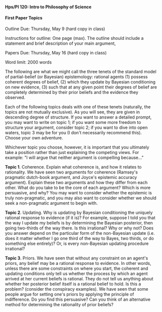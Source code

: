 #### Hps/Pl 120: Intro to Philosophy of Science 

#### First Paper Topics

Outline Due: Thursday, May 9 (hard copy in class)

Instructions for outline: One page (max). The outline should include a statement and brief description of your main argument, 

Papers Due: Thursday, May 16 (hard copy in class) 

Word limit: 2000 words 

The following are what we might call the three tenets of the standard model of partial-belief (or Bayesian) epistemology: rational agents (1) possess coherent degrees of belief, (2) which they update by Bayesian conditioning on new evidence, (3) such that at any given point their degrees of belief are completely determined by their prior beliefs and the evidence they observed.

Each of the following topics deals with one of these tenets (naturally, the topics are not mutually exclusive). As you will see, they are given in descending degree of structure. If you want to answer a detailed prompt, you may want to write on topic 1; if you want some more freedom to structure your argument, consider topic 2; if you want to dive into open waters, topic 3 may be for you (I don't necessarily recommend this). Choose your own adventure.

Whichever topic you choose, however, it is important that you ultimately take a position rather than just explaining the competing views. For example: "I will argue that neither argument is compelling because..."

**Topic 1**. Coherence. Explain what coherence is, and how it relates to rationality. We have seen two arguments for coherence (Ramsey's pragmatic dutch-book argument, and Joyce's epistemic accuracy argument). Explain these two arguments and how they differ from each other. What do you take to be the core of each argument? Which is more persuasive, and why? You may want to consider whether the epistemic is truly non-pragmatic, and you may also want to consider whether we should seek a non-pragmatic argument to begin with. 

**Topic 2**. Updating. Why is updating by Bayesian conditioning the uniquely rational response to evidence (if it is)? For example, suppose I told you that the way I update my beliefs is by determining the Bayesian posterior, then going two-thirds of the way there. Is this irrational? Why or why not? Does you answer depend on the particular form of the non-Bayesian update (i.e. does it matter whether I go one third of the way to Bayes, two thirds, or do something else entirely)? Or, is every non-Bayesian updating procedure irrational? 

**Topic 3**. Priors. We have seen that without any constraint on an agent's priors, any belief may be a rational response to evidence. In other words, unless there are some constraints on where you start, the coherent and updating conditions only tell us whether the process by which an agent arrived at her current beliefs is rational. They do not tell us anything about whether her posterior belief itself is a rational belief to hold. Is this a problem? (consider the conspiracy examples). We have seen that some people argue for setting one's priors by applying the principle of indifference. Do you find this persuasive? Can you think of an alternative method for determining the rationality of prior beliefs? 
